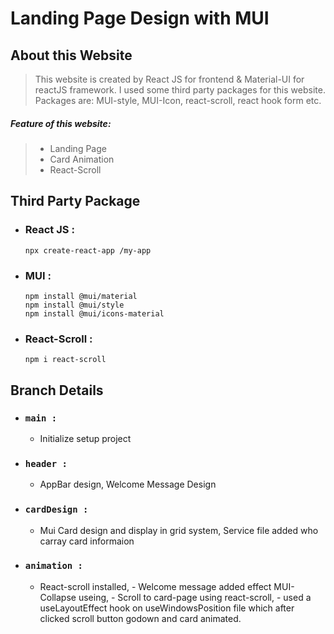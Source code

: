 # Landing Page Design with MUI



## About this Website
> This website is created by React JS for frontend & Material-UI for reactJS framework. I used some third party packages for this website. Packages are: MUI-style, MUI-Icon, react-scroll, react hook form etc.
##### Feature of this website: 
 > - Landing Page
 > - Card Animation
 > - React-Scroll
   
## Third Party Package
 - ### React JS :
    ```
    npx create-react-app /my-app
    ```
 - ### MUI : 
    ```
    npm install @mui/material
    npm install @mui/style
    npm install @mui/icons-material
    ```
 - ### React-Scroll : 
    ```
    npm i react-scroll
    ```

## Branch Details
  - ### `main :`
    - Initialize setup project
  - ### `header :`
    - AppBar design, Welcome Message Design
  - ### `cardDesign :`
    - Mui Card design and display in grid system, Service file added who carray card informaion
  - ### `animation :`
    - React-scroll installed, - Welcome message added effect MUI-Collapse useing, - Scroll to card-page using react-scroll, - used a useLayoutEffect hook on useWindowsPosition file which after clicked scroll button godown and card animated.
